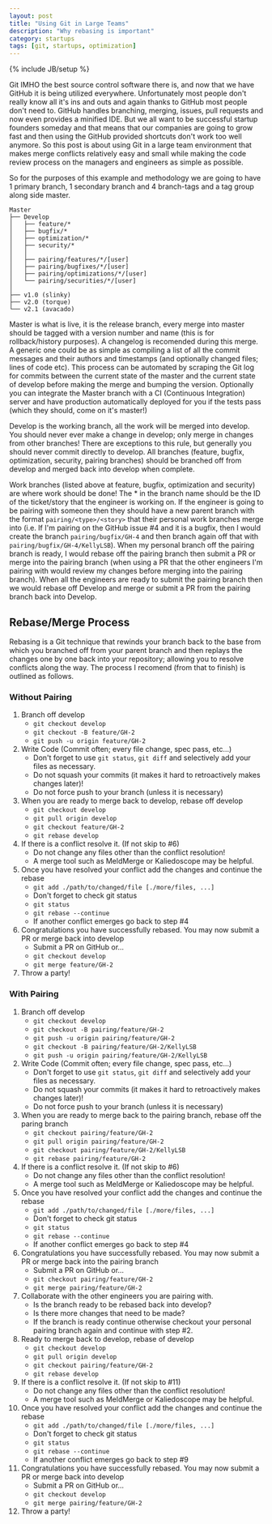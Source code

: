 ```yaml
---
layout: post
title: "Using Git in Large Teams"
description: "Why rebasing is important"
category: startups
tags: [git, startups, optimization]
---
```

{% include JB/setup %}

Git IMHO the best source control software there is, and now that we have GitHub it is being utilized everywhere. Unfortunately most people don't really know all it's ins and outs and again thanks to GitHub most people don't need to. GitHub handles branching, merging, issues, pull requests and now even provides a minified IDE. But we all want to be successful startup founders someday and that means that our companies are going to grow fast and then using the GitHub provided shortcuts don't work too well anymore. So this post is about using Git in a large team environment that makes merge conflicts relatively easy and small while making the code review process on the managers and engineers as simple as possible.

So for the purposes of this example and methodology we are going to have 1 primary branch, 1 secondary branch and 4 branch-tags and a tag group along side master.

    Master
    ├── Develop
    │   ├── feature/*
    │   ├── bugfix/*
    │   ├── optimization/*
    │   ├── security/*
    │   │
    │   ├── pairing/features/*/[user]
    │   ├── pairing/bugfixes/*/[user]
    │   ├── pairing/optimizations/*/[user]
    │   └── pairing/securities/*/[user]
    │
    ├── v1.0 (slinky)
    ├── v2.0 (torque)
    └── v2.1 (avacado)

Master is what is live, it is the release branch, every merge into master should be tagged with a version number and name (this is for rollback/history purposes). A changelog is recomended during this merge. A generic one could be as simple as compiling a list of all the commit messages and their authors and timestamps (and optionally changed files; lines of code etc). This process can be automated by scraping the Git log for commits between the current state of the master and the current state of develop before making the merge and bumping the version. Optionally you can integrate the Master branch with a CI (Continuous Integration) server and have production automatically deployed for you if the tests pass (which they should, come on it's master!)

Develop is the working branch, all the work will be merged into develop. You should never ever make a change in develop; only merge in changes from other branches! There are exceptions to this rule, but generally you should never commit directly to develop. All branches (feature, bugfix, optimization, security, pairing branches) should be branched off from develop and merged back into develop when complete.

Work branches (listed above at feature, bugfix, optimization and security) are where work should be done! The * in the branch name should be the ID of the ticket/story that the engineer is working on. If the engineer is going to be pairing with someone then they should have a new parent branch with the format `pairing/<type>/<story>` that their personal work branches merge into (i.e. If I'm pairing on the GitHub issue #4 and it is a bugfix, then I would create the branch `pairing/bugfix/GH-4` and then branch again off that with `pairing/bugfix/GH-4/KellyLSB`). When my personal branch off the pairing branch is ready, I would rebase off the pairing branch then submit a PR or merge into the pairing branch (when using a PR that the other engineers I'm pairing with would review my changes before merging into the pairing branch). When all the engineers are ready to submit the pairing branch then we would rebase off Develop and merge or submit a PR from the pairing branch back into Develop.

## Rebase/Merge Process

Rebasing is a Git technique that rewinds your branch back to the base from which you branched off from your parent branch and then replays the changes one by one back into your repository; allowing you to resolve conflicts along the way. The process I recomend (from that to finish) is outlined as follows.

### Without Pairing

1. Branch off develop
    - `git checkout develop`
    - `git checkout -B feature/GH-2`
    - `git push -u origin feature/GH-2`
2. Write Code (Commit often; every file change, spec pass, etc...)
    - Don't forget to use `git status`, `git diff` and selectively add your files as necessary.
    - Do not squash your commits (it makes it hard to retroactively makes changes later)!
    - Do not force push to your branch (unless it is necessary)
3. When you are ready to merge back to develop, rebase off develop
    - `git checkout develop`
    - `git pull origin develop`
    - `git checkout feature/GH-2`
    - `git rebase develop`
4. If there is a conflict resolve it. (If not skip to #6)
    - Do not change any files other than the conflict resolution!
    - A merge tool such as MeldMerge or Kaliedoscope may be helpful.
5. Once you have resolved your conflict add the changes and continue the rebase
    - `git add ./path/to/changed/file [./more/files, ...]`
    - Don't forget to check git status
    - `git status`
    - `git rebase --continue`
    - If another conflict emerges go back to step #4
6. Congratulations you have successfully rebased. You may now submit a PR or merge back into develop
    - Submit a PR on GitHub or...
    - `git checkout develop`
    - `git merge feature/GH-2`
7. Throw a party!

### With Pairing

1. Branch off develop
    - `git checkout develop`
    - `git checkout -B pairing/feature/GH-2`
    - `git push -u origin pairing/feature/GH-2`
    - `git checkout -B pairing/feature/GH-2/KellyLSB`
    - `git push -u origin pairing/feature/GH-2/KellyLSB`
2. Write Code (Commit often; every file change, spec pass, etc...)
    - Don't forget to use `git status`, `git diff` and selectively add your files as necessary.
    - Do not squash your commits (it makes it hard to retroactively makes changes later)!
    - Do not force push to your branch (unless it is necessary)
3. When you are ready to merge back to the pairing branch, rebase off the paring branch
    - `git checkout pairing/feature/GH-2`
    - `git pull origin pairing/feature/GH-2`
    - `git checkout pairing/feature/GH-2/KellyLSB`
    - `git rebase pairing/feature/GH-2`
4. If there is a conflict resolve it. (If not skip to #6)
    - Do not change any files other than the conflict resolution!
    - A merge tool such as MeldMerge or Kaliedoscope may be helpful.
5. Once you have resolved your conflict add the changes and continue the rebase
    - `git add ./path/to/changed/file [./more/files, ...]`
    - Don't forget to check git status
    - `git status`
    - `git rebase --continue`
    - If another conflict emerges go back to step #4
6. Congratulations you have successfully rebased. You may now submit a PR or merge back into the pairing branch
    - Submit a PR on GitHub or...
    - `git checkout pairing/feature/GH-2`
    - `git merge pairing/feature/GH-2`
7. Collaborate with the other engineers you are pairing with.
    - Is the branch ready to be rebased back into develop?
    - Is there more changes that need to be made?
    - If the branch is ready continue otherwise checkout your personal pairing branch again and continue with step #2.
8. Ready to merge back to develop, rebase of develop
    - `git checkout develop`
    - `git pull origin develop`
    - `git checkout pairing/feature/GH-2`
    - `git rebase develop`
9. If there is a conflict resolve it. (If not skip to #11)
    - Do not change any files other than the conflict resolution!
    - A merge tool such as MeldMerge or Kaliedoscope may be helpful.
10. Once you have resolved your conflict add the changes and continue the rebase
    - `git add ./path/to/changed/file [./more/files, ...]`
    - Don't forget to check git status
    - `git status`
    - `git rebase --continue`
    - If another conflict emerges go back to step #9
11. Congratulations you have successfully rebased. You may now submit a PR or merge back into develop
    - Submit a PR on GitHub or...
    - `git checkout develop`
    - `git merge pairing/feature/GH-2`
12. Throw a party!
